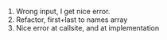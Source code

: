 1. Wrong input, I get nice error.
2. Refactor, first+last to names array
3. Nice error at callsite, and at implementation
